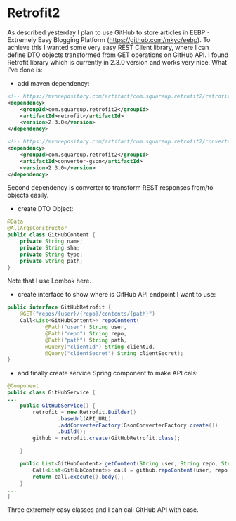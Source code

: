 # Retrofit2 #

As described yesterday I plan to use GitHub to store articles in EEBP - Extremely Easy Blogging Platform (https://github.com/mkyc/eebp). To achieve this I wanted some very easy REST Client library, where I can define DTO objects transformed from GET operations on GitHub API. I found Retrofit library which is currently in 2.3.0 version and works very nice. What I've done is: 

* add maven dependency: 
```xml 
<!-- https://mvnrepository.com/artifact/com.squareup.retrofit2/retrofit -->
<dependency>
    <groupId>com.squareup.retrofit2</groupId>
    <artifactId>retrofit</artifactId>
    <version>2.3.0</version>
</dependency>

<!-- https://mvnrepository.com/artifact/com.squareup.retrofit2/converter-gson -->
<dependency>
    <groupId>com.squareup.retrofit2</groupId>
    <artifactId>converter-gson</artifactId>
    <version>2.3.0</version>
</dependency>
```  
Second dependency is converter to transform REST responses from/to objects easily. 

* create DTO Object: 
```java
@Data
@AllArgsConstructor
public class GitHubContent {
    private String name;
    private String sha;
    private String type;
    private String path;
} 
```
Note that I use Lombok here.

* create interface to show where is GitHub API endpoint I want to use:
```java 
public interface GitHubRetrofit {
    @GET("repos/{user}/{repo}/contents/{path}")
    Call<List<GitHubContent>> repoContent(
            @Path("user") String user,
            @Path("repo") String repo,
            @Path("path") String path,
            @Query("clientId") String clientId,
            @Query("clientSecret") String clientSecret);
}
``` 

* and finally create service Spring component to make API cals: 
```java 
@Component
public class GitHubService {
...
    public GitHubService() {
        retrofit = new Retrofit.Builder()
                .baseUrl(API_URL)
                .addConverterFactory(GsonConverterFactory.create())
                .build();
        github = retrofit.create(GitHubRetrofit.class);

    }

    public List<GitHubContent> getContent(String user, String repo, String path, String clientId, String clientSecret) throws IOException {
        Call<List<GitHubContent>> call = github.repoContent(user, repo, path, clientId, clientSecret);
        return call.execute().body();
    }
...
}
```


Three extremely easy classes and I can call GitHub API with ease. 
